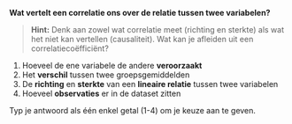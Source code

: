 **Wat vertelt een correlatie ons over de relatie tussen twee variabelen?**

> **Hint:** Denk aan zowel wat correlatie meet (richting en sterkte) als wat het niet kan vertellen (causaliteit). Wat kan je afleiden uit een correlatiecoëfficiënt?

1. Hoeveel de ene variabele de andere **veroorzaakt**
2. Het **verschil** tussen twee groepsgemiddelden
3. De **richting** en **sterkte** van een **lineaire relatie** tussen twee variabelen
4. Hoeveel **observaties** er in de dataset zitten

Typ je antwoord als één enkel getal (1-4) om je keuze aan te geven.